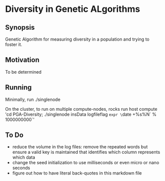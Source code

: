 # Diversity in Genetic ALgorithms

## Synopsis

Genetic Algorithm for measuring diversity in a population and trying to foster it.

## Motivation

To be determined

## Running

Minimally, run ./singlenode

On the cluster, to run on multiple compute-nodes,
rocks run host compute 'cd PGA-Diversity; ./singlenode insData logfileflag `expr \`date +%s%N\` % 1000000000`'

## To Do

* reduce the volume in the log files: remove the repeated words but ensure a valid key is maintained that identifies which column represents which data
* change the seed initialization to use milliseconds or even micro or nano seconds
* figure out how to have literal back-quotes in this markdown file
